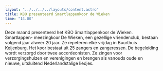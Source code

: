 ```yaml
---
layout: "../../../../layouts/content.astro"
title: KBO presenteerd Smartlappenkoor de Wieken
time: "14.00"
---
```


Deze maand presenteerd het KBO Smartlappenkoor de Wieken.
Smartlappen- meezingkoor De Wieken, een gezellige vriendenclub, bestaan volgend jaar alweer 20 jaar. 
Ze repeteren elke vrijdag in Buurthuis Keijenburg.
Het koor bestaat uit 25 zangers en zangeressen. De begeleiding wordt verzorgd door twee accordeonisten.
Ze zingen voor verzorgingshuizen en verenigingen en brengen als vanouds oude en nieuwe, uitsluitend Nederlandstalige liedjes.

